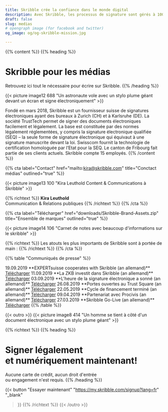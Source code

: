 ```yaml
---
title: Skribble crée la confiance dans le monde digital
description: Avec Skribble, les processus de signature sont gérés à 100% numériquement, sur la base de la signature électronique qualifiée "SEQ" – la signature électronique qui équivaut à une signature manuscrite, selon la loi suisse et européenne.
draft: false
slug: medias
# opengraph image (for facebook and twitter)
og_image: og/og-skribble-mission.jpg

---
```


{{% content %}}
{{% heading %}}
# Skribble pour les médias
Retrouvez ici tout le nécessaire pour écrire sur Skribble.
{{% /heading %}}

{{< picture image12 688 "Un astronaute vole avec un stylo plume géant devant un écran et signe électroniquement" >}}

Fondé en mars 2018, Skribble est un fournisseur suisse de signatures électroniques ayant des bureaux à Zurich (CH) et à Karlsruhe (DE). La société TrustTech permet de signer des documents électroniques facilement et légalement. La base est constituée par des normes légalement réglementées, y compris la signature électronique qualifiée (SEQ) – la seule forme de signature électronique qui équivaut à une signature manuscrite devant la loi. Swisscom fournit la technologie de certification homologuée par l’Etat pour la SEQ. Le canton de Fribourg fait partie de ses clients actuels. Skribble compte 15 employés.
{{% /content %}}

{{% cta
  label="Contact"
  href="mailto:kira@skribble.com"
  title="Conctact médias"
  outlined="true"
%}}

{{< picture image13 100 "Kira Leuthold Content & Communications à Skribble" >}}

{{% richtext %}}
**Kira Leuthold**<br>
Communication & Relations publiques
{{% /richtext %}}
{{% /cta %}}

{{% cta
  label="Télécharger"
  href="downloads/Skribble-Brand-Assets.zip"
  title="Ensemble de marques"
  outlined="true"
%}}

{{< picture image14 106 "Carnet de notes avec beaucoup d'informations sur le skribble" >}}

{{% richtext %}}
Les atouts les plus importants de Skribble sont à portée de main :
{{% /richtext %}}
{{% /cta %}}

{{% table "Communiqués de presse" %}}
<tr>
  <td>19.09.2019</td>
  <td>**EXPERTsuisse cooperates with Skribble (an allemand)**</td>
  <td>
    <a href="downloads/20190919-Medienmitteilung-EXPERTsuisse-kooperiert-mit-Skribble.pdf" target="_blank">Télécharger</a>
  </td>
</tr>
<tr>
  <td>11.09.2019</td>
  <td>**La ZKB investit dans Skribble (an allemand)**</td>
  <td>
    <a href="downloads/20190911-Medienmitteilung-ZKB-investiert-in-Skribble.pdf" target="_blank">Télécharger</a>
  </td>
</tr>
<tr>
  <td>03.09.2019</td>
  <td>**L'heure de la signature électronique a sonné (an allemand)**</td>
  <td>
    <a href="downloads/20190903-Das-Momentum-für-die-elektronische-Signatur-ist-da.pdf" target="_blank">Télécharger</a>
  </td>
</tr>
<tr>
  <td>26.08.2019</td>
  <td>**Portes ouvertes au Trust Square (an allemand)**</td>
  <td>
    <a href="downloads/20190826-Digitaltag-im-Trust-Square-mit-Skribble.pdf" target="_blank">Télécharger</a>
  </td>
</tr>


<tr>
  <td>22.05.2019</td>
  <td>**Cycle de financement terminé (an allemand)**</td>
  <td>
    <a href="downloads/20190522-medienmitteilung-skribble-abschluss-finanzierungsrunde.pdf" target="_blank">Télécharger</a>
  </td>
</tr>
<tr>
  <td>09.04.2019</td>
  <td>**Partenariat avec Procivis (an allemand)**</td>
  <td>
    <a href="downloads/20190409-press-release-procivis-skribble-collaboration.pdf" target="_blank">Télécharger</a>
  </td>
</tr>
<tr>
  <td style="width:10%;">27.03.2019</td>
  <td style="width:80%;">**Skribble Go-Live (an allemand)**</td>
  <td style="width:10%;">
    <a href="downloads/20190327-medienmitteilung-skribble-go-live.pdf" target="_blank">Télécharger</a>
  </td>
</tr>
{{% /table %}}


{{< outro >}}
{{< picture image8 414 "Un homme se tient à côté d'un document électronique avec un stylo plume géant" >}}

{{% richtext %}}
{{% heading %}}
# Signer légalement <br class="hide-for-mobile">et numériquement maintenant!
Aucune carte de crédit, aucun droit d'entrée <br class="hide-for-mobile">ou engagement n'est requis.
{{% /heading %}}

{{< button
  "Essayer maintenant"
  "https://my.skribble.com/signup?lang=fr"
  "_blank"
>}}
{{% /richtext %}}
{{< /outro >}}
